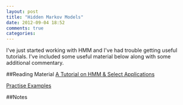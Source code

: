 ```yaml
---
layout: post
title: "Hidden Markov Models"
date: 2012-09-04 18:52
comments: true
categories: 
---
```


I've just started working with HMM and I've had trouble getting useful tutorials.
I've included some useful material below along with some additional commentary.

##Reading Material
[A Tutorial on HMM & Select Applications](http://www.google.com/url?sa=t&rct=j&q=&esrc=s&source=web&cd=3&ved=0CDIQFjAC&url=http%3A%2F%2Fwww.cs.cornell.edu%2FCourses%2Fcs4758%2F2012sp%2Fmaterials%2Fhmm_paper_rabiner.pdf&ei=ZYZGUIatGtLV0gHTg4GgDQ&usg=AFQjCNGXufriiOGehNaELghbvGXV4n6jHw&cad=rja)

[Practise Examples](http://www.google.com/url?sa=t&rct=j&q=&esrc=s&source=web&cd=2&ved=0CCoQFjAB&url=http%3A%2F%2Fwww.cs.sjsu.edu%2F~stamp%2FRUA%2FHMM.pdf&ei=uoVGUPXWAumz0QHZm4DYBA&usg=AFQjCNEM5ohHIVU8P-xaucXZ4teffke76g&cad=rja)

##Notes
